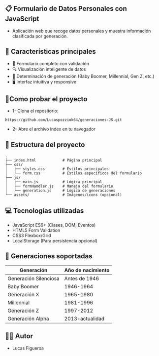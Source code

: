 📋 Formulario de Datos Personales con JavaScript
- 
- Aplicación web que recoge datos personales y muestra información clasificada por generación.

🌟 Características principales
- 
- 📝 Formulario completo con validación
- 🔍 Visualización inteligente de datos
- 🎯 Determinación de generación (Baby Boomer, Millennial, Gen Z, etc.)
- 🖥️ Interfaz intuitiva y responsive

🚀Como probar el proyecto
-
- 1- Clona el repositorio:
````
https://github.com/Lucaspozziok64/generaciones-JS.git
````
- 2- Abre el archivo index en tu navegador

📂 Estructura del proyecto
- 
````
.
├── index.html            # Página principal
├── css/
│   ├── styles.css        # Estilos principales
│   └── form.css          # Estilos específicos del formulario
├── js/
│   ├── main.js           # Lógica principal
│   ├── formHandler.js    # Manejo del formulario
│   └── generation.js     # Lógica de generaciones
└── assets/               # Imágenes/icons (opcional)
````
💻 Tecnologías utilizadas
- 
- JavaScript ES6+ (Clases, DOM, Eventos)
- HTML5 Form Validation
- CSS3 Flexbox/Grid
- LocalStorage (Para persistencia opcional)

## 🌈 Generaciones soportadas
| Generación | Año de nacimiento |
|------------|-------------------|
| Generación Silenciosa | Antes de 1946 |
| Baby Boomer | 1946-1964 |
| Generación X | 1965-1980 |
| Millennial | 1981-1996 |
| Generación Z | 1997-2012 |
| Generación Alpha | 2013-actualidad |

👨‍💻 Autor
- 
- Lucas Figueroa
